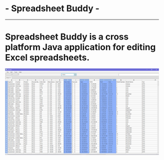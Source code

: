  # - Spreadsheet Buddy -
____
# Spreadsheet Buddy is a cross platform Java application for editing Excel spreadsheets.
![Screen-Shot-Spreadsheet-Buddy](/src/main/resources/img/ssBuddyScreenShot.png)


